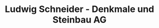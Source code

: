 ---
title: "Ludwig Schneider - Denkmale und Steinbau AG"
url: /ellefeld/ludwig-schneider-denkmale-und-steinbau-ag/
shop: Allgemein
---